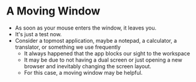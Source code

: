# A Moving Window
* As soon as your mouse enters the window, it leaves you.
* It's just a test now.
* Consider a topmost application, maybe a notepad, a calculator, a translator, or something we use frequently
   * It always happened that the app blocks our sight to the workspace
   * It may be due to not having a dual screen or just opening a new browser and inevitably changing the screen layout.
   * For this case, a moving window may be helpful.
